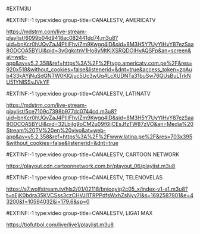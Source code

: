 #EXTM3U

#EXTINF:-1 type:video group-title=CANALESTV, AMERICATV

https://mdstrm.com/live-stream-playlist/6099b04d9418ac082441dd74.m3u8?uid=bnKcr0hUQvZaJ4PIIIFhvlZm9Kwgg4lD&sid=8M3H5Y7UyYIHvY87ezSaa8ODCOA5BYUl&pid=3vGgkctnV1Ho8yMtKjXSRQDOlHyAQSFp&an=screen&at=web-app&av=v5.2.358&ref=https%3A%2F%2Ftvgo.americatv.com.pe%2F&res=920x518&without_cookies=false&listenerid=&dnt=true&access_token=zpAub433kAYjNuSdGNTW0KIQjuc5Uc3wUq4LcXUDNTa31buSw76QUsBuLTrkNU51YNlSSvJVkYF

#EXTINF:-1 type:video group-title=CANALESTV, LATINATV

https://mdstrm.com/live-stream-playlist/5ce7109c7398b977dc0744cd.m3u8?uid=bnKcr0hUQvZaJ4PIIIFhvlZm9Kwgg4lD&sid=8M3H5Y7UyYIHvY87ezSaa8ODCOA5BYUl&pid=32LbjIg9oCM2u09f6ljCEsJfzTW87zVO&an=Media%20Stream%20TV%20en%20vivo&at=web-app&av=v5.2.358&ref=https%3A%2F%2Fwww.latina.pe%2F&res=703x395&without_cookies=false&listenerid=&dnt=true

#EXTINF:-1 type:video group-title=CANALESTV, CARTOON NETWORK

https://playout.cdn.cartoonnetwork.com.br/playout_06/playlist.m3u8

#EXTINF:-1 type:video group-title=CANALESTV, TELENOVELAS

https://s7.wolfstream.tv/hls2/01/02118/bnioqvlq2c05_x/index-v1-a1.m3u8?t=oEjK0bdra35KVCSss3czCHVJl1TRPPdfsWxhZsNyy7I&s=1692587801&e=43200&f=10594032&i=179.6&sp=0

#EXTINF:-1 type:video group-title=CANALESTV, LIGA1 MAX

https://tiofutbol.com/live/live1/playlist.m3u8

